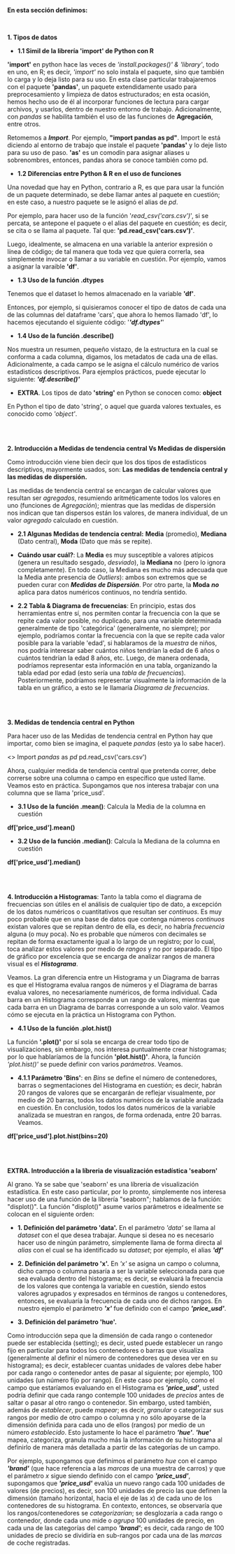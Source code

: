 **En esta sección definimos:**

<br>

**1. Tipos de datos**

* **1.1 Simil de la librería 'import' de Python con R**

**'import'** en python hace las veces de *'install.packages()' & 'library'*, todo en uno, en R; es decir, *'import'* no solo instala el paquete, sino que también lo carga y lo deja listo para su uso. En esta clase particular trabajaremos con el paquete **'pandas'**, un paquete extendidamente usado para preprocesamiento y limpieza de datos estructurados; en esta ocasión, hemos hecho uso de él al incorporar funciones de lectura para cargar archivos, y usarlos, dentro de nuestro entorno de trabajo. Adicionalmente, con _pandas_ se habilita también el uso de las funciones de **Agregación**, entre otros. 

Retomemos a **_Import_**. Por ejemplo, **"import pandas as pd"**. Import le está diciendo al entorno de trabajo que instale el paquete **'pandas'** y lo deje listo para su uso de paso. **'as'** es un comodín para asignar aliases u sobrenombres, entonces, pandas ahora se conoce también como pd. 


* **1.2 Diferencias entre Python & R en el uso de funciones**

Una novedad que hay en Python, contrario a R, es que para usar la función de un paquete determinado, se debe llamar antes al paquete en cuestión; en este caso, a nuestro paquete se le asignó el alias de *pd*. 

Por ejemplo, para hacer uso de la función '*read_csv('cars.csv')*', si se percata, se antepone el paquete o el alias del paquete en cuestión; es decir, se cita o se llama al paquete. Tal que: **'pd.read_csv('cars.csv')'**.

Luego, idealmente, se almacena en una variable la anterior expresión o línea de código; de tal manera que toda vez que quiera correrla, sea simplemente invocar o llamar a su variable en cuestión. Por ejemplo, vamos a asignar la varaible **'df'**.


* **1.3 Uso de la función .dtypes**

Tenemos que el dataset lo hemos almacenado en la variable **'df'**. 

Entonces, por ejemplo, si quisieramos conocer el tipo de datos de cada una de las columnas del dataframe 'cars', que ahora lo hemos llamado 'df', lo hacemos ejecutando el siguiente código: '**_'df.dtypes'_**'


* **1.4 Uso de la función .describe()**

Nos muestra un resumen, pequeño vistazo, de la estructura en la cual se conforma a cada columna, digamos, los metadatos de cada una de ellas. Adicionalmente, a cada campo se le asigna el cálculo numérico de varios estadisticos descriptivos. Para ejemplos prácticos, puede ejecutar lo siguiente: **_'df.describe()'_**


* **EXTRA**. Los tipos de dato **'string'** en Python se conocen como: **object**

En Python el tipo de dato 'string', o aquel que guarda valores textuales, es conocido como _'object'_.


<br>
<br>


**2. Introducción a Medidas de tendencia central Vs Medidas de dispersión**

Como introducción viene bien decir que los dos tipos de estadísticos descriptivos, mayormente usados, son: **Las medidas de tendencia central y las medidas de dispersión.**

Las medidas de tendencia central se encargan de calcular valores que resultan ser *agregados*, resumiendo aritméticamente todos los valores en uno (funciones de _Agregación_); mientras que las medidas de dispersión nos indican que tan dispersos están los valores, de manera individual, de un valor *agregado* calculado en cuestión.   

* **2.1 Algunas Medidas de tendencia central:** **Media** (promedio), **Mediana** (Dato central), **Moda** (Dato que más se repite). 

* **Cuándo usar cuál?**: La **Media** es muy susceptible a valores atípicos (genera un resultado sesgado, _desviado_), la **Mediana** no (pero lo ignora completamente). En todo caso, la Mediana es mucho más adecuada que la Media ante presencia de _Outliers_): ambos son extremos que se pueden curar con **_Medidas de Dispersión_**. Por otro parte, la **Moda** **_no_** aplica para datos numéricos continuos, no tendría sentido. 

* **2.2 Tabla & Diagrama de frecuencias**: En principio, estas dos herramientas entre sí, nos permiten contar la frecuencia con la que se repite cada valor posible, no duplicado, para una variable determinada generalmente de tipo 'categórica' (generalmente, no siempre); por ejemplo, podríamos contar la frecuencia con la que se repite cada valor posible para la variable 'edad', si hablaramos de la *muestra* de niños, nos podría interesar saber cuántos niños tendrían la edad de 6 años o cuántos tendrían la edad 8 años, etc. Luego, de manera ordenada, podríamos representar esta información en una tabla, organizando la tabla edad por edad (esto sería una *tabla de frecuencias*). Posteriormente, podríamos representar visualmente la información de la tabla en un gráfico, a esto se le llamaría *Diagrama de frecuencias*.  

<br>
<br>

**3. Medidas de tendencia central en Python**

Para hacer uso de las Medidas de tendencia central en Python hay que importar, como bien se imagina, el paquete _pandas_ (esto ya lo sabe hacer). 

<> Import *pandas* as *pd*
pd.read_csv('cars.csv')

Ahora, cualquier medida de tendencia central que pretenda correr, debe correrse sobre una columna o campo en específico que usted llame. Veamos esto en práctica. Supongamos que nos interesa trabajar con una columna que se llama 'price_usd'.

* **3.1 Uso de la función .mean()**: Calcula la Media de la columna en cuestión

**df['price_usd'].mean()**

* **3.2 Uso de la función .median()**: Calcula la Mediana de la columna en cuestión

**df['price_usd'].median()**

<br>
<br>

**4. Introducción a Histogramas**: Tanto la tabla como el diagrama de frecuencias son útiles en el análisis de cualquier tipo de dato, a excepción de los datos numéricos o cuantitativos que resultan ser *continuos*. Es muy poco probable que en una base de datos que contenga números *continuos* existan valores que se repitan dentro de ella, es decir, no habría *frecuencia* alguna (o muy poca). No es probable que números con decimales se repitan de forma exactamente igual a lo largo de un registro; por lo cual, toca analizar estos valores por medio de _rangos_ y no por separado. El tipo de gráfico por excelencia que se encarga de analizar rangos de manera visual es el **_Histograma_**.

Veamos. La gran diferencia entre un Histograma y un Diagrama de barras es que el Histograma evalua rangos de números y el Diagrama de barras evalua valores, no necesariamente numéricos, de forma individual. Cada barra en un Histograma corresponde a un rango de valores, mientras que cada barra en un Diagrama de barras corresponde a un solo valor. Veamos cómo se ejecuta en la práctica un Histograma con Python.

* **4.1 Uso de la función .plot.hist()**

La función **'.plot()'** por sí sola se encarga de crear todo tipo de visualizaciones, sin embargo, nos interesa puntualmente crear histogramas; por lo que hablaríamos de la función **'plot.hist()'**. Ahora, la función *'plot.hist()'* se puede definir con varios _parámetros_. Veamos.

* **4.1.1 Parámetro 'Bins'**: en *Bins* se define el número de contenedores, barras o segmentaciones del Histograma en cuestión; es decir, habrán 20 rangos de valores que se encargarán de reflejar visualmente, por medio de 20 barras, todos los datos numéricos de la variable analizada en cuestión. En conclusión, todos los datos numéricos de la variable analizada se muestran en rangos, de forma ordenada, entre 20 barras. Veamos.

 **df['price_usd'].plot.hist(bins=20)**

<br>
<br>

**EXTRA. Introducción a la líbreria de visualización estadística 'seaborn'**

Al grano. Ya se sabe que 'seaborn' es una líbreria de visualización estadística. En este caso particular, por lo pronto, simplemente nos interesa hacer uso de una función de la librería "seaborn"; hablamos de la función: "displot()". La función "displot()" asume varios parámetros e idealmente se colocan en el siguiente orden:

* **1. Definición del parámetro 'data'.** En el parámetro _'data'_ se llama al _dataset_ con el que desea trabajar. Aunque si desea no es necesario hacer uso de ningún parámetro, simplemente llama de forma directa al *alias* con el cual se ha identificado su *dataset*; por ejemplo, el alias ***'df'***

* **2. Definición del parámetro 'x'.** En *'x'* se asigna un campo o columna, dicho campo o columna pasaría a ser la variable seleccionada para que sea evaluada dentro del histograma; es decir, se evaluará la frecuencia de los valores que contenga la variable en cuestión, siendo estos valores agrupados y expresados en términos de rangos u contenedores, entonces, se evaluaría la frecuencia de cada uno de dichos rangos. En nuestro ejemplo el parámetro ***'x'*** fue definido con el campo ***'price_usd'***.

* **3. Definición del parámetro 'hue'.** 

Como introducción sepa que la dimensión de cada rango o contenedor puede ser establecida (setting); es decir, usted puede establecer un rango fijo en particular para todos los contenedores o barras que visualiza (generalmente al definir el número de contenedores que desea ver en su histograma); es decir, establecer cuantas unidades de valores debe haber por cada rango o contenedor antes de pasar al siguiente; por ejemplo, 100 unidades (un número fijo por rango). En este caso por ejemplo, como el campo que estaríamos evaluando en el Histograma es ***'price_usd'***, usted podría definir que cada rango contemple 100 unidades de *precios* antes de saltar o pasar al otro rango o contenedor. Sin embargo, usted también, además de _establecer_, puede _mapear_; es decir, *granular* o categorizar sus rangos por medio de otro campo o columna y no sólo apoyarse de la dimensión definida para cada uno de ellos (rangos) por medio de un número _establecido_. Esto justamente lo hace el parámetro ***'hue'***. ***'hue'*** mapea, categoriza, granula mucho más la información de su histograma al definirlo de manera más detallada a partir de las categorías de un campo. 

Por ejemplo, supongamos que definimos el parámetro _hue_ con el campo ***'brand'*** (que hace referencia a las *marcas* de una muestra de carros) y que el parámetro _x_ sigue siendo definido con el campo ***'price_usd'***, supongamos que ***'price_usd'*** evalúa un nuevo rango cada 100 unidades de valores (de precios), es decir, son 100 unidades de precio las que definen la dimensión (tamaño horizontal, hacia el eje de las *x*) de cada uno de los contenedores de su histograma. En contexto, entonces, se observaría que los rangos/contenedores se _categorizarían_; se desglozaría a cada rango o contenedor, donde cada uno mide o _agrupa_ 100 unidades de precio, en cada una de las categorías del campo ***'brand'***; es decir, cada rango de 100 unidades de precio se dividiría en sub-rangos por cada una de las _marcas_ de coche registradas.
